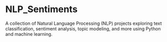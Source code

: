 # NLP_Sentiments
A collection of Natural Language Processing (NLP) projects exploring text classification, sentiment analysis, topic modeling, and more using Python and machine learning.
